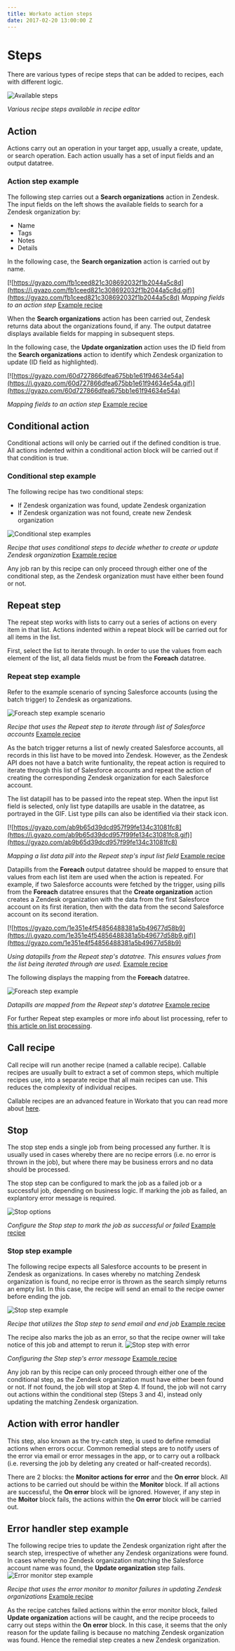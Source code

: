 ```yaml
---
title: Workato action steps
date: 2017-02-20 13:00:00 Z
---
```


# Steps
There are various types of recipe steps that can be added to recipes, each with different logic.

![Available steps](/_uploads/steps-docs/available_steps.png)

*Various recipe steps available in recipe editor*

## Action
Actions carry out an operation in your target app, usually a create, update, or search operation. Each action usually has a set of input fields and an output datatree.

### Action step example
The following step carries out a **Search organizations** action in Zendesk. The input fields on the left shows the available fields to search for a Zendesk organization by:
- Name
- Tags
- Notes
- Details

In the following case, the **Search organization** action is carried out by name.

[![https://gyazo.com/fb1ceed821c308692032f1b2044a5c8d](https://i.gyazo.com/fb1ceed821c308692032f1b2044a5c8d.gif)](https://gyazo.com/fb1ceed821c308692032f1b2044a5c8d)
*Mapping fields to an action step* [Example recipe](https://www.workato.com/recipes/480358)

When the **Search organizations** action has been carried out, Zendesk returns data about the organizations found, if any. The output datatree displays available fields for mapping in subsequent steps.

In the following case, the **Update organization** action uses the ID field from the **Search organizations** action to identify which Zendesk organization to update (ID field as highlighted).

[![https://gyazo.com/60d727866dfea675bb1e61f94634e54a](https://i.gyazo.com/60d727866dfea675bb1e61f94634e54a.gif)](https://gyazo.com/60d727866dfea675bb1e61f94634e54a)

*Mapping fields to an action step* [Example recipe](https://www.workato.com/recipes/480358)

## Conditional action
Conditional actions will only be carried out if the defined condition is true. All actions indented within a conditional action block will be carried out if that condition is true.

### Conditional step example
The following recipe has two conditional steps:
- If Zendesk organization was found, update Zendesk organization
- If Zendesk organization was not found, create new Zendesk organization

![Conditional step examples](/_uploads/steps-docs/conditional_step_examples.png)

*Recipe that uses conditional steps to decide whether to create or update Zendesk organization* [Example recipe](https://www.workato.com/recipes/480358)

Any job ran by this recipe can only proceed through either one of the conditional step, as the Zendesk organization must have either been found or not.

## Repeat step
The repeat step works with lists to carry out a series of actions on every item in that list. Actions indented within a repeat block will be carried out for all items in the list.

First, select the list to iterate through. In order to use the values from each element of the list, all data fields must be from the **Foreach** datatree.

### Repeat step example
Refer to the example scenario of syncing Salesforce accounts (using the batch trigger) to Zendesk as organizations.

![Foreach step example scenario](/_uploads/steps-docs/foreach_example_scenario.png)

*Recipe that uses the Repeat step to iterate through list of Salesforce accounts* [Example recipe](https://www.workato.com/recipes/480695)

As the batch trigger returns a list of newly created Salesforce accounts, all records in this list have to be moved into Zendesk. However, as the Zendesk API does not have a batch write funtionality, the repeat action is required to iterate through this list of Salesforce accounts and repeat the action of creating the corresponding Zendesk organization for each Salesforce account.

The list datapill has to be passed into the repeat step. When the input list field is selected, only list type datapills are usable in the datatree, as portrayed in the GIF. List type pills can also be identified via their stack icon.

[![https://gyazo.com/ab9b65d39dcd957f99fe134c31081fc8](https://i.gyazo.com/ab9b65d39dcd957f99fe134c31081fc8.gif)](https://gyazo.com/ab9b65d39dcd957f99fe134c31081fc8)

*Mapping a list data pill into the Repeat step's input list field* [Example recipe](https://www.workato.com/recipes/480695)

Datapills from the **Foreach** output datatree should be mapped to ensure that values from each list item are used when the action is repeated. For example, if two Salesforce accounts were fetched by the trigger, using pills from the **Foreach** datatree ensures that the **Create organization** action creates a Zendesk organization with the data from the first Salesforce account on its first iteration, then with the data from the second Salesforce account on its second iteration.

[![https://gyazo.com/1e351e4f54856488381a5b49677d58b9](https://i.gyazo.com/1e351e4f54856488381a5b49677d58b9.gif)](https://gyazo.com/1e351e4f54856488381a5b49677d58b9)

*Using datapills from the Repeat step's datatree. This ensures values from the list being iterated through are used.* [Example recipe](https://www.workato.com/recipes/480695)

The following displays the mapping from the **Foreach** datatree.

![Foreach step example](/_uploads/steps-docs/foreach_example.png)

*Datapills are mapped from the Repeat step's datatree* [Example recipe](https://www.workato.com/recipes/480695)

For further Repeat step examples or more info about list processing, refer to [this article on list processing](/_docs/_features/list-management-docs.markdown).

## Call recipe
Call recipe will run another recipe (named a callable recipe). Callable recipes are usually built to extract a set of common steps, which multiple recipes use, into a separate recipe that all main recipes can use. This reduces the complexity of individual recipes.

Callable recipes are an advanced feature in Workato that you can read more about [here](/_docs/_features/CallableRecipes.markdown).

## Stop
The stop step ends a single job from being processed any further. It is usually used in cases whereby there are no recipe errors (i.e. no error is thrown in the job), but where there may be business errors and no data should be processed.

The stop step can be configured to mark the job as a failed job or a successful job, depending on business logic. If marking the job as failed, an explantory error message is required.

![Stop options](/_uploads/steps-docs/stop_options.png)

*Configure the Stop step to mark the job as successful or failed* [Example recipe](https://www.workato.com/recipes/480360)

### Stop step example
The following recipe expects all Salesforce accounts to be present in Zendesk as organizations. In cases whereby no matching Zendesk organization is found, no recipe error is thrown as the search simply returns an empty list. In this case, the recipe will send an email to the recipe owner before ending the job.

![Stop step example](/_uploads/steps-docs/stop_step_example.png)

*Recipe that utilizes the Stop step to send email and end job* [Example recipe](https://www.workato.com/recipes/480360)

The recipe also marks the job as an error, so that the recipe owner will take notice of this job and attempt to rerun it.
![Stop step with error](/_uploads/steps-docs/stop_with_error.png)

*Configuring the Step step's error message* [Example recipe](https://www.workato.com/recipes/480360)

Any job ran by this recipe can only proceed through either one of the conditional step, as the Zendesk organization must have either been found or not. If not found, the job will stop at Step 4. If found, the job will not carry out actions within the conditional step (Steps 3 and 4), instead only updating the matching Zendesk organization.

## Action with error handler
This step, also known as the try-catch step, is used to define remedial actions when errors occur. Common remedial steps are to notify users of the error via email or error messages in the app, or to carry out a rollback (i.e. reversing the job by deleting any created or half-created records).

There are 2 blocks: the **Monitor actions for error** and the **On error** block. All actions to be carried out should be within the **Monitor** block. If all actions are successful, the **On error** block will be ignored. However, if any step in the **Moitor** block fails, the actions within the **On error** block will be carried out.

## Error handler step example
The following recipe tries to update the Zendesk organization right after the search step, irrespective of whether any Zendesk organizations were found. In cases whereby no Zendesk organization matching the Salesforce account name was found, the **Update organization** step fails.
![Error monitor step example](/_uploads/steps-docs/error_monitor_example.png)

*Recipe that uses the error monitor to monitor failures in updating Zendesk organizations* [Example recipe](https://www.workato.com/recipes/480361)

As the recipe catches failed actions within the error monitor block, failed **Update organization** actions will be caught, and the recipe proceeds to carry out steps within the **On error** block. In this case, it seems that the only reason for the update failing is because no matching Zendesk organization was found. Hence the remedial step creates a new Zendesk organization.